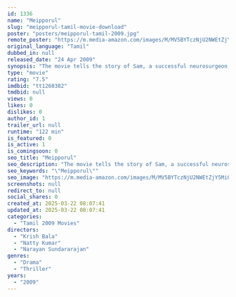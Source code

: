 ```yaml
---
id: 1336
name: "Meipporul"
slug: "meipporul-tamil-movie-download"
poster: "posters/meipporul-tamil-2009.jpg"
remote_poster: "https://m.media-amazon.com/images/M/MV5BYTczNjU2NWEtZjY5Mi00NmIwLTgzYmYtODdkYjgyYjA1ZDMwXkEyXkFqcGdeQXVyMjEyODA1MzI@._V1_SX300.jpg"
original_language: "Tamil"
dubbed_in: null
released_date: "24 Apr 2009"
synopsis: "The movie tells the story of Sam, a successful neurosurgeon, who leads a contented life with his wife Devi, a reporter for a Tamil-language magazine. The entry of old and new friends wreaks havoc with Sam's emotions, causing rippl..."
type: "movie"
rating: "7.5"
imdbid: "tt1260382"
tmdbid: null
views: 0
likes: 0
dislikes: 0
author_id: 1
trailer_url: null
runtime: "122 min"
is_featured: 0
is_active: 1
is_comingsoon: 0
seo_title: "Meipporul"
seo_description: "The movie tells the story of Sam, a successful neurosurgeon, who leads a contented life with his wife Devi, a reporter for a Tamil-language magazine. The entry of old and new friends wreaks havoc with Sam's emotions, causing rippl..."
seo_keywords: "\"Meipporul\""
seo_image: "https://m.media-amazon.com/images/M/MV5BYTczNjU2NWEtZjY5Mi00NmIwLTgzYmYtODdkYjgyYjA1ZDMwXkEyXkFqcGdeQXVyMjEyODA1MzI@._V1_SX300.jpg"
screenshots: null
redirect_to: null
social_shares: 0
created_at: 2025-03-22 08:07:41
updated_at: 2025-03-22 08:07:41
categories:
  - "Tamil 2009 Movies"
directors:
  - "Krish Bala"
  - "Natty Kumar"
  - "Narayan Sundararajan"
genres:
  - "Drama"
  - "Thriller"
years:
  - "2009"
---
```

